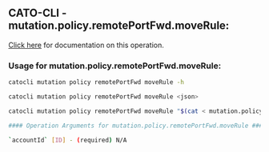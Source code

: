 
## CATO-CLI - mutation.policy.remotePortFwd.moveRule:
[Click here](https://api.catonetworks.com/documentation/#mutation-mutation.policy.remotePortFwd.moveRule) for documentation on this operation.

### Usage for mutation.policy.remotePortFwd.moveRule:

```bash
catocli mutation policy remotePortFwd moveRule -h

catocli mutation policy remotePortFwd moveRule <json>

catocli mutation policy remotePortFwd moveRule "$(cat < mutation.policy.remotePortFwd.moveRule.json)"

#### Operation Arguments for mutation.policy.remotePortFwd.moveRule ####

`accountId` [ID] - (required) N/A    
